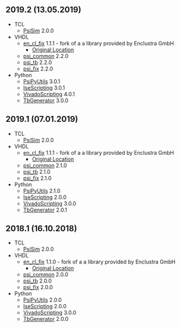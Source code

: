 ## 2019.2 (13.05.2019)
* TCL
  * [PsiSim](https://github.com/paulscherrerinstitute/PsiSim) 2.0.0
* VHDL
  * [en\_cl\_fix](https://github.com/paulscherrerinstitute/en_cl_fix) 1.1.1 - fork of a a library provided by Enclustra GmbH
    * [Original Location](https://github.com/enclustra/en_cl_fix)
  * [psi\_common](https://github.com/paulscherrerinstitute/psi_common) 2.2.0
  * [psi\_tb](https://github.com/paulscherrerinstitute/psi_tb) 2.2.0
  * [psi\_fix](https://github.com/paulscherrerinstitute/psi_fix) 2.2.0
* Python
  * [PsiPyUtils](https://github.com/paulscherrerinstitute/PsiPyUtils) 3.0.1
  * [IseScripting](https://github.com/paulscherrerinstitute/IseScripting) 3.0.1
  * [VivadoScripting](https://github.com/paulscherrerinstitute/VivadoScripting) 4.0.1
  * [TbGenerator](https://github.com/paulscherrerinstitute/TbGenerator) 3.0.0

## 2019.1 (07.01.2019)
* TCL
  * [PsiSim](https://github.com/paulscherrerinstitute/PsiSim) 2.0.0
* VHDL
  * [en\_cl\_fix](https://github.com/paulscherrerinstitute/en_cl_fix) 1.1.1 - fork of a a library provided by Enclustra GmbH
    * [Original Location](https://github.com/enclustra/en_cl_fix)
  * [psi\_common](https://github.com/paulscherrerinstitute/psi_common) 2.1.0
  * [psi\_tb](https://github.com/paulscherrerinstitute/psi_tb) 2.1.0
  * [psi\_fix](https://github.com/paulscherrerinstitute/psi_fix) 2.1.0
* Python
  * [PsiPyUtils](https://github.com/paulscherrerinstitute/PsiPyUtils) 2.1.0
  * [IseScripting](https://github.com/paulscherrerinstitute/IseScripting) 2.0.0
  * [VivadoScripting](https://github.com/paulscherrerinstitute/VivadoScripting) 3.0.0
  * [TbGenerator](https://github.com/paulscherrerinstitute/TbGenerator) 2.0.1

## 2018.1 (16.10.2018)
* TCL
  * [PsiSim](https://github.com/paulscherrerinstitute/PsiSim) 2.0.0
* VHDL
  * [en\_cl\_fix](https://github.com/paulscherrerinstitute/en_cl_fix) 1.1.0 - fork of a a library provided by Enclustra GmbH
    * [Original Location](https://github.com/enclustra/en_cl_fix)
  * [psi\_common](https://github.com/paulscherrerinstitute/psi_common) 2.0.0
  * [psi\_tb](https://github.com/paulscherrerinstitute/psi_tb) 2.0.0
  * [psi\_fix](https://github.com/paulscherrerinstitute/psi_fix) 2.0.0
* Python
  * [PsiPyUtils](https://github.com/paulscherrerinstitute/PsiPyUtils) 2.0.0
  * [IseScripting](https://github.com/paulscherrerinstitute/IseScripting) 2.0.0
  * [VivadoScripting](https://github.com/paulscherrerinstitute/VivadoScripting) 3.0.0
  * [TbGenerator](https://github.com/paulscherrerinstitute/TbGenerator) 2.0.0


